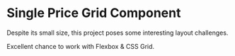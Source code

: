 # Single Price Grid Component

Despite its small size, this project poses some interesting layout challenges.

Excellent chance to work with Flexbox & CSS Grid.
